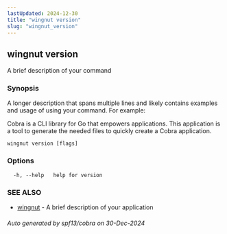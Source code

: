 ```yaml
---
lastUpdated: 2024-12-30
title: "wingnut version"
slug: "wingnut_version"
---
```

## wingnut version

A brief description of your command

### Synopsis

A longer description that spans multiple lines and likely contains examples
and usage of using your command. For example:

Cobra is a CLI library for Go that empowers applications.
This application is a tool to generate the needed files
to quickly create a Cobra application.

```
wingnut version [flags]
```

### Options

```
  -h, --help   help for version
```

### SEE ALSO

* [wingnut](/cli/wingnut/)	 - A brief description of your application

###### Auto generated by spf13/cobra on 30-Dec-2024
